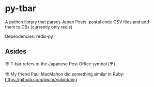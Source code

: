 py-tbar
===========

A python library that parses Japan Posts' postal code CSV files and add them to DBs (currently only redis)  

Dependencies:
redis-py

Asides
-------------
〠 T-bar refers to the Japanese Post Office symbol (〒)

〠 My friend Paul MacMahon did something similar in Ruby: https://github.com/pwim/yubinbang
